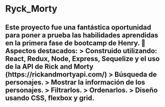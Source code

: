 # Ryck_Morty
<h2>
Este proyecto fue una fantástica oportunidad para poner a prueba las habilidades aprendidas en la primera fase de bootcamp de Henry.
📌 Aspectos destacados:
> Construido utilizando: React, Redux, Node, Express, Sequelize y el uso de la API de Rick and Morty (https://rickandmortyapi.com/)
> Búsqueda de personajes.
> Mostrar la información de los personajes.
> Filtrarlos.
> Ordenarlos.
> Diseño usando CSS, flexbox y grid.
</h2>